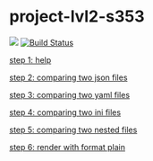 # project-lvl2-s353
<a href="https://codeclimate.com/github/raylyanway/project-lvl2-s353/maintainability"><img src="https://api.codeclimate.com/v1/badges/1d6d683da082f45b1392/maintainability" /></a>
[![Build Status](https://travis-ci.org/raylyanway/project-lvl2-s353.svg?branch=master)](https://travis-ci.org/raylyanway/project-lvl2-s353)

[step 1: help](https://asciinema.org/a/nkxsHEhVsICpVX9ezAd1UNMqf?autoplay=1)

[step 2: comparing two json files](https://asciinema.org/a/G5Z3Mtcz4yEFcnvHBA5bdMC81?autoplay=1)

[step 3: comparing two yaml files](https://asciinema.org/a/ABGQwWmxa49hY3Z9naK5KY7g1?autoplay=1)

[step 4: comparing two ini files](https://asciinema.org/a/liw5xKxJL8LYQQXFGq3dDxIJU?autoplay=1)

[step 5: comparing two nested files](https://asciinema.org/a/EnvIzC3zAbmzgCJQrHtNJvle5?autoplay=1)

[step 6: render with format plain](https://asciinema.org/a/HQD98C3z7ROUjukJbEqsZP2uP?autoplay=1)
